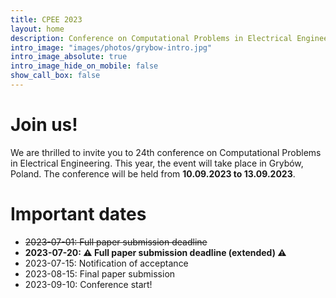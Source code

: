 ```yaml
---
title: CPEE 2023
layout: home
description: Conference on Computational Problems in Electrical Engineering
intro_image: "images/photos/grybow-intro.jpg"
intro_image_absolute: true
intro_image_hide_on_mobile: false
show_call_box: false
---
```


# Join us!

We are thrilled to invite you to 24th conference on Computational Problems
in Electrical Engineering. This year, the event will take place in Grybów,
Poland. The conference will be held from **10.09.2023 to 13.09.2023**.

# Important dates

* ~~2023-07-01: Full paper submission deadline~~
* **2023-07-20: ⚠️ Full paper submission deadline (extended) ⚠️** 
* 2023-07-15: Notification of acceptance
* 2023-08-15: Final paper submission
* 2023-09-10: Conference start!

